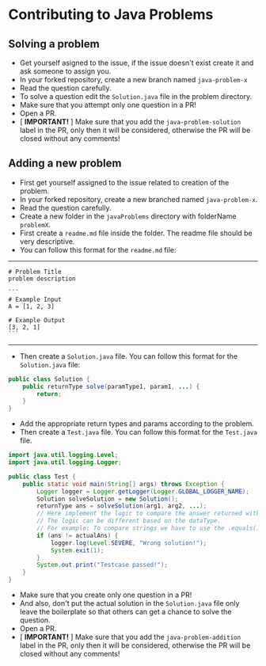 # Contributing to Java Problems

## Solving a problem

- Get yourself asigned to the issue, if the issue doesn't exist create it and ask someone to assign you.
- In your forked repository, create a new branch named `java-problem-x`
- Read the question carefully.
- To solve a question edit the `Solution.java` file in the problem directory.
- Make sure that you attempt only one question in a PR!
- Open a PR.
- [ **IMPORTANT!** ] Make sure that you add the `java-problem-solution` label in the PR, only then it will be considered, otherwise the PR will be closed without any comments!

## Adding a new problem

- First get yourself assigned to the issue related to creation of the problem.
- In your forked repository, create a new branched named `java-problem-x`.
- Read the question carefully.
- Create a new folder in the `javaProblems` directory with folderName `problemX`.
- First create a `readme.md` file inside the folder. The readme file should be very descriptive.
- You can follow this format for the `readme.md` file:

---

````
# Problem Title
problem description

```
# Example Input
A = [1, 2, 3]

# Example Output
[3, 2, 1]
```
````

---

- Then create a `Solution.java` file.
  You can follow this format for the `Solution.java` file:

```java
public class Solution {
    public returnType solve(paramType1, param1, ...) {
        return;
    }
}
```

- Add the appropriate return types and params according to the problem.
- Then create a `Test.java` file. You can follow this format for the `Test.java` file.

```java
import java.util.logging.Level;
import java.util.logging.Logger;

public class Test {
    public static void main(String[] args) throws Exception {
        Logger logger = Logger.getLogger(Logger.GLOBAL_LOGGER_NAME);
        Solution solveSolution = new Solution();
        returnType ans = solveSolution(arg1, arg2, ...);
        // Here implement the logic to compare the answer returned with the actual answers.
        // The logic can be different based on the dataType.
        // For example: To compare strings we have to use the .equals() method rather than just using the equality operator.
        if (ans != actualAns) {
            logger.log(Level.SEVERE, "Wrong solution!");
            System.exit(1);
        }
        System.out.print("Testcase passed!");
    }
}
```

- Make sure that you create only one question in a PR!
- And also, don't put the actual solution in the `Solution.java` file only leave the boilerplate so that others can get a chance to solve the question.
- Open a PR.
- [ **IMPORTANT!** ] Make sure that you add the `java-problem-addition` label in the PR, only then it will be considered, otherwise the PR will be closed without any comments!

